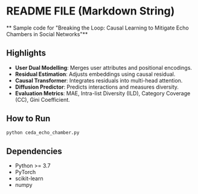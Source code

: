 
# README FILE (Markdown String)

** Sample code for "Breaking the Loop: Causal Learning to Mitigate Echo Chambers in Social Networks"**

## Highlights
- **User Dual Modelling**: Merges user attributes and positional encodings.
- **Residual Estimation**: Adjusts embeddings using causal residual.
- **Causal Transformer**: Integrates residuals into multi-head attention.
- **Diffusion Predictor**: Predicts interactions and measures diversity.
- **Evaluation Metrics**: MAE, Intra-list Diversity (ILD), Category Coverage (CC), Gini Coefficient.

## How to Run
```bash
python ceda_echo_chamber.py
```

## Dependencies
- Python >= 3.7
- PyTorch
- scikit-learn
- numpy
